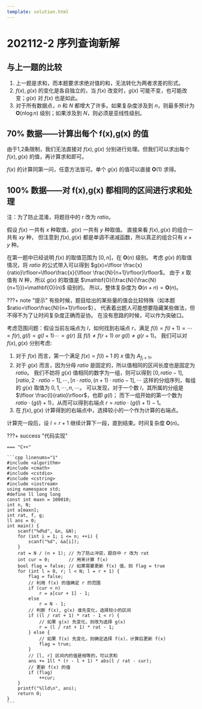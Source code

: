 ```yaml
---
template: solution.html
---
```

# 202112-2 序列查询新解

## 与上一题的比较

1. 上一题是求和，而本题要求求绝对值的和，无法转化为两者求差的形式。
2. $f(x),g(x)$ 的变化是各自独立的，当 $f(x)$ 改变时，$g(x)$ 可能不变，也可能改变；$g(x)$ 对 $f(x)$ 也是如此。
3. 对于所有数据点，$n$ 和 $N$ 都增大了许多。如果复杂度涉及到 $n$，则最多预计为 $\mathbf{O}(n\log n)$ 级别；如果涉及到 $N$，则必须是亚线性级别。

## 70% 数据——计算出每个 f(x),g(x) 的值

由于1,2条限制，我们无法直接对 $f(x),g(x)$ 分别进行处理。但我们可以求出每个 $f(x),g(x)$ 的值，再计算求和即可。

$f(x)$ 的计算同第一问，任意方法皆可。单个 $g(x)$ 的值可以直接 $\mathbf{O}(1)$ 求得。

## 100% 数据——对 f(x),g(x) 都相同的区间进行求和处理

注：为了防止混淆，将题目中的 $r$ 改为 $ratio$。

假设 $f(x)$ 一共有 $x$ 种取值，$g(x)$ 一共有 $y$ 种取值。
直接来看 $f(x),g(x)$ 的组合一共有 $xy$ 种，
但注意到 $f(x),g(x)$ 都是单调不递减函数，所以真正的组合只有 $x+y$ 种。

在第一题中已经说明 $f(x)$ 的取值范围为 $[0,n]$，在 $\mathbf{O}(n)$ 级别。
考虑 $g(x)$ 的取值情况，将 $ratio$ 的公式带入可以得到 $g(x)=\lfloor \frac{x}{ratio}\rfloor=\lfloor\frac{x}{\lfloor \frac{N}{n+1}\rfloor}\rfloor$。
由于 $x$ 取值有 $N$ 种，所以 $g(x)$ 的取值是 $\mathbf{O}(\frac{N}{\frac{N}{n+1}})=\mathbf{O}(n)$ 级别的。
所以，整体复杂度为 $\mathbf{O}(n+n)=\mathbf{O}(n)$。

???+ note "提示"
    有些时候，题目给出的某些量的值会比较特殊（如本题 $ratio=\lfloor\frac{N}{n+1}\rfloor$），
    代表着出题人可能想要隐藏某些做法，但不得不为了让时间复杂度正确而妥协。
    在没有思路的时候，可以作为突破口。

考虑范围问题：假设当前左端点为 $l$，如何找到右端点 $r$，满足 $f(l)=f(l+1)=\cdots=f(r),g(l)=g(l+1)\cdots=g(r)$ 且 $f(l)\not=f(r+1)\ or\ g(l)\not=g(r+1)$。
我们可以对 $f(x),g(x)$ 分别考虑:

1. 对于 $f(x)$ 而言，第一个满足 $f(x)=f(l)+1$ 的 $x$ 值为 $A_{f_l + 1}$。
2. 对于 $g(x)$ 而言，因为分母 $ratio$ 是固定的，所以值相同的区间长度也是固定为 $ratio$。
          我们不妨将 $g(x)$ 值相同的数字为一组，则可以得到 $[0,ratio-1],[ratio,2\cdot ratio-1],\cdots,[n\cdot ratio,(n+1)\cdot ratio-1],\cdots$
          这样的分组序列，每组的 $g(x)$ 取值为 $0,1,\cdots,n,\cdots$。
          可以发现，对于一个数 $l$，其所属的分组是 $\lfloor \frac{l}{ratio}\rfloor$，也即 $g(l)$；
          而下一组开始的第一个数为 $ratio\cdot (g(l)+1)$，从而可以得到右端点 $r = ratio\cdot (g(l)+1) - 1$。
3. 在 $f(x),g(x)$ 计算得到的右端点中，选择较小的一个作为计算的右端点。

计算完一段后，设 $l=r+1$ 继续计算下一段，直到结束。时间复杂度 $\mathbf{O}(n)$。

<a id="code1"></a>

???+ success "代码实现"

    === "C++"

    ```cpp linenums="1"
    #include <algorithm>
    #include <cmath>
    #include <cstdio>
    #include <cstring>
    #include <iostream>
    using namespace std;
    #define ll long long
    const int maxn = 100010;
    int n, N;
    int a[maxn];
    int rat, f, g;
    ll ans = 0;
    int main() {
        scanf("%d%d", &n, &N);
        for (int i = 1; i <= n; ++i) {
            scanf("%d", &a[i]);
        }
        rat = N / (n + 1); // 为了防止冲突，题目中 r 改为 rat
        int cur = 0;       // 用来计算 f(x)
        bool flag = false; // 如果需要更新 f(x) 值，则 flag = true
        for (int l = 0, r; l < N; l = r + 1) {
            flag = false;
            // 利用 f(x) 的值确定 r 的范围
            if (cur < n)
                r = a[cur + 1] - 1;
            else
                r = N - 1;
            // 判断 f(x), g(x) 谁先变化，选择较小的区间
            if ((l / rat + 1) * rat - 1 < r) {
                // 如果 g(x) 先变化，则改为选择 g(x)
                r = (l / rat + 1) * rat - 1;
            } else {
                // 如果 f(x) 先变化，则确定选择 f(x)，计算后更新 f(x)
                flag = true;
            }
            // [l, r] 区间内的值是相等的，可以求和
            ans += 1ll * (r - l + 1) * abs(l / rat - cur);
            // 更新 f(x) 的值
            if (flag)
                ++cur;
        }
        printf("%lld\n", ans);
        return 0;
    }
    ```
<!-- \lstinputlisting[language=c++]{code/24/202112-2-100.cpp} -->
